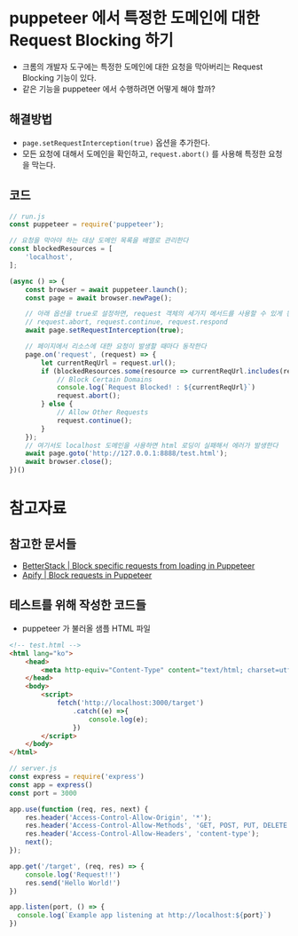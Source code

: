 # puppeteer 에서 특정한 도메인에 대한 Request Blocking 하기

- 크롬의 개발자 도구에는 특정한 도메인에 대한 요청을 막아버리는 Request Blocking 기능이 있다.
- 같은 기능을 puppeteer 에서 수행하려면 어떻게 해야 할까?

## 해결방법

- `page.setRequestInterception(true)` 옵션을 추가한다.
- 모든 요청에 대해서 도메인을 확인하고, `request.abort()` 를 사용해 특정한 요청을 막는다.

## 코드

```javascript
// run.js
const puppeteer = require('puppeteer');

// 요청을 막아야 하는 대상 도메인 목록을 배열로 관리한다
const blockedResources = [
    'localhost',
];

(async () => {
    const browser = await puppeteer.launch();
    const page = await browser.newPage();

    // 아래 옵션을 true로 설정하면, request 객체의 세가지 메서드를 사용할 수 있게 된다
    // request.abort, request.continue, request.respond
    await page.setRequestInterception(true);

    // 페이지에서 리소스에 대한 요청이 발생할 때마다 동작한다
    page.on('request', (request) => {
        let currentReqUrl = request.url();
        if (blockedResources.some(resource => currentReqUrl.includes(resource))) {
            // Block Certain Domains
            console.log(`Request Blocked! : ${currentReqUrl}`)
            request.abort();
        } else {
            // Allow Other Requests
            request.continue();
        }    
    });
    // 여기서도 localhost 도메인을 사용하면 html 로딩이 실패해서 에러가 발생한다
    await page.goto('http://127.0.0.1:8888/test.html');
    await browser.close();
})()
```

# 참고자료

## 참고한 문서들

- [BetterStack | Block specific requests from loading in Puppeteer](https://betterstack.dev/blog/block-requests-from-loading-in-puppeteer/)
- [Apify | Block requests in Puppeteer](https://help.apify.com/en/articles/2423246-block-requests-in-puppeteer)

## 테스트를 위해 작성한 코드들

- puppeteer 가 불러올 샘플 HTML 파일

```html
<!-- test.html -->
<html lang="ko">
    <head>
        <meta http-equiv="Content-Type" content="text/html; charset=utf-8" />
    </head>
    <body>
        <script>
            fetch('http://localhost:3000/target')
                .catch((e) =>{
                    console.log(e);
                })
        </script>
    </body>
</html>
```

```javascript
// server.js
const express = require('express')
const app = express()
const port = 3000

app.use(function (req, res, next) {
    res.header('Access-Control-Allow-Origin', '*');
    res.header('Access-Control-Allow-Methods', 'GET, POST, PUT, DELETE');
    res.header('Access-Control-Allow-Headers', 'content-type');
    next();
});

app.get('/target', (req, res) => {
    console.log('Request!!')
    res.send('Hello World!')
})

app.listen(port, () => {
  console.log(`Example app listening at http://localhost:${port}`)
})
```
